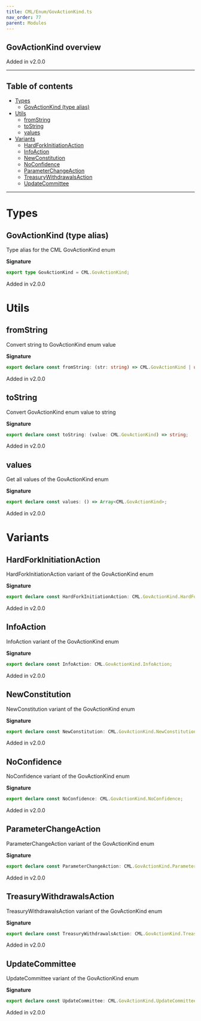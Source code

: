 ```yaml
---
title: CML/Enum/GovActionKind.ts
nav_order: 77
parent: Modules
---
```


## GovActionKind overview

Added in v2.0.0

---

<h2 class="text-delta">Table of contents</h2>

- [Types](#types)
  - [GovActionKind (type alias)](#govactionkind-type-alias)
- [Utils](#utils)
  - [fromString](#fromstring)
  - [toString](#tostring)
  - [values](#values)
- [Variants](#variants)
  - [HardForkInitiationAction](#hardforkinitiationaction)
  - [InfoAction](#infoaction)
  - [NewConstitution](#newconstitution)
  - [NoConfidence](#noconfidence)
  - [ParameterChangeAction](#parameterchangeaction)
  - [TreasuryWithdrawalsAction](#treasurywithdrawalsaction)
  - [UpdateCommittee](#updatecommittee)

---

# Types

## GovActionKind (type alias)

Type alias for the CML GovActionKind enum

**Signature**

```ts
export type GovActionKind = CML.GovActionKind;
```

Added in v2.0.0

# Utils

## fromString

Convert string to GovActionKind enum value

**Signature**

```ts
export declare const fromString: (str: string) => CML.GovActionKind | undefined;
```

Added in v2.0.0

## toString

Convert GovActionKind enum value to string

**Signature**

```ts
export declare const toString: (value: CML.GovActionKind) => string;
```

Added in v2.0.0

## values

Get all values of the GovActionKind enum

**Signature**

```ts
export declare const values: () => Array<CML.GovActionKind>;
```

Added in v2.0.0

# Variants

## HardForkInitiationAction

HardForkInitiationAction variant of the GovActionKind enum

**Signature**

```ts
export declare const HardForkInitiationAction: CML.GovActionKind.HardForkInitiationAction;
```

Added in v2.0.0

## InfoAction

InfoAction variant of the GovActionKind enum

**Signature**

```ts
export declare const InfoAction: CML.GovActionKind.InfoAction;
```

Added in v2.0.0

## NewConstitution

NewConstitution variant of the GovActionKind enum

**Signature**

```ts
export declare const NewConstitution: CML.GovActionKind.NewConstitution;
```

Added in v2.0.0

## NoConfidence

NoConfidence variant of the GovActionKind enum

**Signature**

```ts
export declare const NoConfidence: CML.GovActionKind.NoConfidence;
```

Added in v2.0.0

## ParameterChangeAction

ParameterChangeAction variant of the GovActionKind enum

**Signature**

```ts
export declare const ParameterChangeAction: CML.GovActionKind.ParameterChangeAction;
```

Added in v2.0.0

## TreasuryWithdrawalsAction

TreasuryWithdrawalsAction variant of the GovActionKind enum

**Signature**

```ts
export declare const TreasuryWithdrawalsAction: CML.GovActionKind.TreasuryWithdrawalsAction;
```

Added in v2.0.0

## UpdateCommittee

UpdateCommittee variant of the GovActionKind enum

**Signature**

```ts
export declare const UpdateCommittee: CML.GovActionKind.UpdateCommittee;
```

Added in v2.0.0
